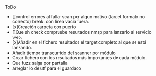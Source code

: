 ToDo
- []control errores al fallar scan por algun motivo (target formato no correcto) break. con linea vacía fuera.
- [x]Creación carpeta con puerto
- []Que sh check compruebe resultados nmap para lanzarlo al servicio web.
- [x]Añadir en el fichero resultados el target completo al que se está lanzando.
- Añadir tiempo transcurrido del scanner por módulo
- Crear fichero con los resultados más importantes de cada módulo.
- Que fuzz salga por pantalla
- arreglar lo de utf para el guardado
